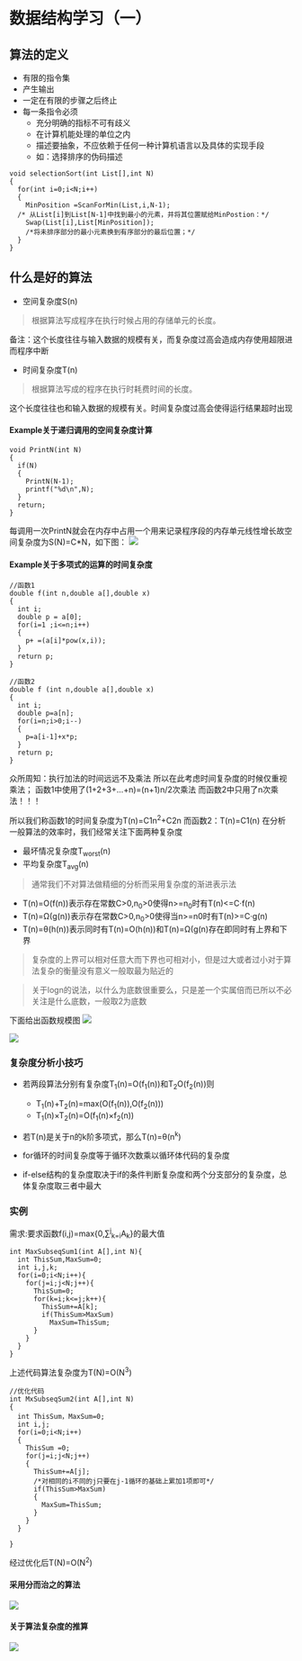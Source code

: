 
# 数据结构学习（一）
## 算法的定义
- 有限的指令集
- 产生输出
- 一定在有限的步骤之后终止
- 每一条指令必须
  - 充分明确的指标不可有歧义
  - 在计算机能处理的单位之内
  - 描述要抽象，不应依赖于任何一种计算机语言以及具体的实现手段
  - 如：选择排序的伪码描述

```
void selectionSort(int List[],int N)
{
  for(int i=0;i<N;i++)
  {
    MinPosition =ScanForMin(List,i,N-1);
  /* 从List[i]到List[N-1]中找到最小的元素，并将其位置赋给MinPostion：*/
    Swap(List[i],List[MinPosition]);
    /*将未排序部分的最小元素换到有序部分的最后位置；*/
  }
}
```

## 什么是好的算法
- 空间复杂度S(n)
>根据算法写成程序在执行时候占用的存储单元的长度。

备注：这个长度往往与输入数据的规模有关，而复杂度过高会造成内存使用超限进而程序中断

- 时间复杂度T(n)
>根据算法写成的程序在执行时耗费时间的长度。

这个长度往往也和输入数据的规模有关。时间复杂度过高会使得运行结果超时出现

#### Example关于递归调用的空间复杂度计算
```
void PrintN(int N)
{
  if(N)
  {
    PrintN(N-1);
    printf("%d\n",N);
  }
  return;
}

```

每调用一次PrintN就会在内存中占用一个用来记录程序段的内存单元线性增长故空间复杂度为S(N)=C*N，如下图：
![](https://www.supersuperhandsome.cn/assets/markdown-img-paste-2018032915095311.png)

#### Example关于多项式的运算的时间复杂度

```
//函数1
double f(int n,double a[],double x)
{
  int i;
  double p = a[0];
  for(i=1 ;i<=n;i++)
  {
    p+ =(a[i]*pow(x,i));
  }
  return p;
}

//函数2
double f (int n,double a[],double x)
{
  int i;
  double p=a[n];
  for(i=n;i>0;i--)
  {
    p=a[i-1]+x*p;
  }
  return p;
}
```

众所周知：执行加法的时间远远不及乘法
所以在此考虑时间复杂度的时候仅重视乘法；
函数1中使用了(1+2+3+...+n)=(n+1)n/2次乘法
而函数2中只用了n次乘法！！！

所以我们称函数1的时间复杂度为T(n)=C1n<sup>2</sup>+C2n
而函数2：T(n)=C1(n)
在分析一般算法的效率时，我们经常关注下面两种复杂度
- 最坏情况复杂度T<sub>worst</sub>(n)
- 平均复杂度T<sub>avg</sub>(n)

>通常我们不对算法做精细的分析而采用复杂度的渐进表示法

- T(n)=O(f(n))表示存在常数C>0,n<sub>0</sub>>0使得n>=n<sub>0</sub>时有T(n)<=C·f(n)
- T(n)=Ω(g(n))表示存在常数C>0,n<sub>0</sub>>0使得当n>=n0时有T(n)>=C·g(n)
- T(n)=θ(h(n))表示同时有T(n)=O(h(n))和T(n)=Ω(g(n)存在即同时有上界和下界

>复杂度的上界可以相对任意大而下界也可相对小，但是过大或者过小对于算法复杂的衡量没有意义一般取最为贴近的



>关于logn的说法，以什么为底数很重要么，只是差一个实属倍而已所以不必关注是什么底数，一般取2为底数

下面给出函数规模图
![](https://www.supersuperhandsome.cn/assets/markdown-img-paste-2018032920590053.png)


![](https://www.supersuperhandsome.cn/assets/markdown-img-paste-20180329210422697.png)
### 复杂度分析小技巧
- 若两段算法分别有复杂度T<sub>1</sub>(n)=O(f<sub>1</sub>(n))和T<sub>2</sub>O(f<sub>2</sub>(n))则

  - T<sub>1</sub>(n)+T<sub>2</sub>(n)=max(O(f<sub>1</sub>(n)),O(f<sub>2</sub>(n)))
  - T<sub>1</sub>(n)×T<sub>2</sub>(n)=O(f<sub>1</sub>(n)×f<sub>2</sub>(n))
- 若T(n)是关于n的k阶多项式，那么T(n)=θ(n<sup>k</sup>)
- for循环的时间复杂度等于循环次数乘以循环体代码的复杂度
- if-else结构的复杂度取决于if的条件判断复杂度和两个分支部分的复杂度，总体复杂度取三者中最大

### 实例

需求:要求函数f(i,j)=max{0,∑<sup>j</sup><sub>k=i</sub>A<sub>k</sub>}的最大值
```
int MaxSubseqSum1(int A[],int N){
  int ThisSum,MaxSum=0;
  int i,j,k;
  for(i=0;i<N;i++){
    for(j=i;j<N;j++){
      ThisSum=0;
      for(k=i;k<=j;k++){
        ThisSum+=A[k];
        if(ThisSum>MaxSum)
          MaxSum=ThisSum;
      }
    }
  }
}

```
上述代码算法复杂度为T(N)=O(N<sup>3</sup>)


```
//优化代码
int MxSubseqSum2(int A[],int N)
{
  int ThisSum，MaxSum=0;
  int i,j;
  for(i=0;i<N;i++)
  {
    ThisSum =0;
    for(j=i;j<N;j++)
    {
      ThisSum+=A[j];
      /*对相同的i不同的j只要在j-1循环的基础上累加1项即可*/
      if(ThisSum>MaxSum)
      {
        MaxSum=ThisSum;
      }
    }
  }

}
```
经过优化后T(N)=O(N<sup>2</sup>)

#### 采用分而治之的算法

![](https://www.supersuperhandsome.cn/assets/markdown-img-paste-20180330104624651.png)


#### 关于算法复杂度的推算
![](https://www.supersuperhandsome.cn/assets/markdown-img-paste-20180330121433856.png)
